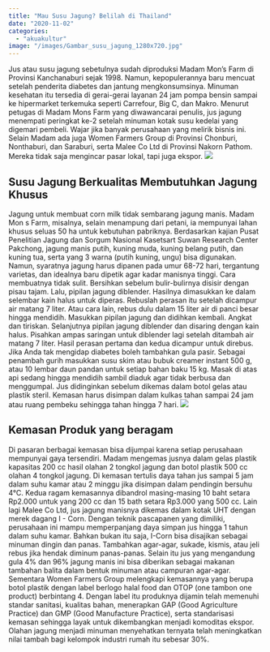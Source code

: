 ```yaml
---
title: "Mau Susu Jagung? Belilah di Thailand"
date: "2020-11-02"
categories: 
  - "akuakultur"
image: "/images/Gambar_susu_jagung_1280x720.jpg"
---
```


Jus atau susu jagung sebetulnya sudah diproduksi Madam Mon’s Farm di Provinsi Kanchanaburi sejak 1998. Namun, kepopulerannya baru mencuat setelah penderita diabetes dan jantung mengkonsumsinya. Minuman kesehatan itu tersedia di gerai-gerai layanan 24 jam pompa bensin sampai ke hipermarket terkemuka seperti Carrefour, Big C, dan Makro. Menurut petugas di Madam Mons Farm yang diwawancarai penulis, jus jagung menempati peringkat ke-2 setelah minuman kotak susu kedelai yang digemari pembeli. Wajar jika banyak perusahaan yang melirik bisnis ini. Selain Madam ada juga Women Farmers Group di Provinsi Chonburi, Nonthaburi, dan Saraburi, serta Malee Co Ltd di Provinsi Nakorn Pathom. Mereka tidak saja mengincar pasar lokal, tapi juga ekspor. [![](/images/corn-milk.jpg)](http://localhost/mitra/wp-content/uploads/2020/11/corn-milk.jpg)

## Susu Jagung Berkualitas Membutuhkan Jagung Khusus

Jagung untuk membuat corn milk tidak sembarang jagung manis. Madam Mon s Farm, misalnya, selain menampung dari petani, ia mempunyai lahan khusus seluas 50 ha untuk kebutuhan pabriknya. Berdasarkan kajian Pusat Penelitian Jagung dan Sorgum Nasional Kasetsart Suwan Research Center Pakchong, jagung manis putih, kuning muda, kuning belang putih, dan kuning tua, serta yang 3 warna (putih kuning, ungu) bisa digunakan. Namun, syaratnya jagung harus dipanen pada umur 68-72 hari, tergantung varietas, dan idealnya baru dipetik agar kadar manisnya tinggi. Cara membuatnya tidak sulit. Bersihkan sebelum bulir-bulirnya disisir dengan pisau tajam. Lalu, pipilan jagung diblender. Hasilnya dimasukkan ke dalam selembar kain halus untuk diperas. Rebuslah perasan itu setelah dicampur air matang 7 liter. Atau cara lain, rebus dulu dalam 15 liter air di panci besar hingga mendidih. Masukkan pipilan jagung dan didihkan kembali. Angkat dan tiriskan. Selanjutnya pipilan jagung diblender dan disaring dengan kain halus. Pisahkan ampas saringan untuk diblender lagi setelah ditambah air matang 7 liter. Hasil perasan pertama dan kedua dicampur untuk direbus. Jika Anda tak mengidap diabetes boleh tambahkan gula pasir. Sebagai penambah gurih masukkan susu skim atau bubuk creamer instant 500 g, atau 10 lembar daun pandan untuk setiap bahan baku 15 kg. Masak di atas api sedang hingga mendidih sambil diaduk agar tidak berbusa dan menggumpal. Jus didinginkan sebelum dikemas dalam botol gelas atau plastik steril. Kemasan harus disimpan dalam kulkas tahan sampai 24 jam atau ruang pembeku sehingga tahan hingga 7 hari. [![](/images/susu-jagung.jpg)](http://localhost/mitra/wp-content/uploads/2020/11/susu-jagung.jpg)

## Kemasan Produk yang beragam

Di pasaran berbagai kemasan bisa dijumpai karena setiap perusahaan mempunyai gaya tersendiri. Madam mengemas jusnya dalam gelas plastik kapasitas 200 cc hasil olahan 2 tongkol jagung dan botol plastik 500 cc olahan 4 tongkol jagung. Di kemasan tertulis daya tahan jus sampai 5 jam dalam suhu kamar atau 2 minggu jika disimpan dalam pendingin bersuhu 4°C. Kedua ragam kemasannya dibandrol masing-masing 10 baht setara Rp2.000 untuk yang 200 cc dan 15 bath setara Rp3.000 yang 500 cc. Lain lagi Malee Co Ltd, jus jagung manisnya dikemas dalam kotak UHT dengan merek dagang I - Corn. Dengan teknik pascapanen yang dimiliki, perusahaan ini mampu memperpanjang daya simpan jus hingga 1 tahun dalam suhu kamar. Bahkan bukan itu saja, I-Corn bisa disajikan sebagai minuman dingin dan panas. Tambahkan agar-agar, sukade, kismis, atau jeli rebus jika hendak diminum panas-panas. Selain itu jus yang mengandung gula 4% dan 96% jagung manis ini bisa diberikan sebagai makanan tambahan balita dalam bentuk minuman atau campuran agar-agar. Sementara Women Farmers Group melengkapi kemasannya yang berupa botol plastik dengan label berlogo halal food dan OTOP (one tambon one product) berbintang 4. Dengan label itu produknya dijamin telah memenuhi standar sanitasi, kualitas bahan, menerapkan GAP (Good Agriculture Practice) dan GMP (Good Manufacture Practice), serta standarisasi kemasan sehingga layak untuk dikembangkan menjadi komoditas ekspor. Olahan jagung menjadi minuman menyehatkan ternyata telah meningkatkan nilai tambah bagi kelompok industri rumah itu sebesar 30%.
